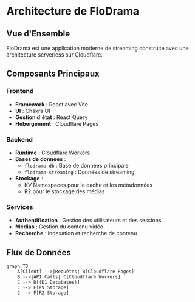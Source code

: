 # Architecture de FloDrama

## Vue d'Ensemble

FloDrama est une application moderne de streaming construite avec une architecture serverless sur Cloudflare.

## Composants Principaux

### Frontend
- **Framework** : React avec Vite
- **UI** : Chakra UI
- **Gestion d'état** : React Query
- **Hébergement** : Cloudflare Pages

### Backend
- **Runtime** : Cloudflare Workers
- **Bases de données** :
  - `flodrama-db` : Base de données principale
  - `flodrama-streaming` : Données de streaming
- **Stockage** :
  - KV Namespaces pour le cache et les métadonnées
  - R2 pour le stockage des médias

### Services
- **Authentification** : Gestion des utilisateurs et des sessions
- **Médias** : Gestion du contenu vidéo
- **Recherche** : Indexation et recherche de contenu

## Flux de Données

```mermaid
graph TD
    A[Client] -->|Requêtes| B[Cloudflare Pages]
    B -->|API Calls| C[Cloudflare Workers]
    C --> D[(D1 Databases)]
    C --> E[KV Storage]
    C --> F[R2 Storage]
```
